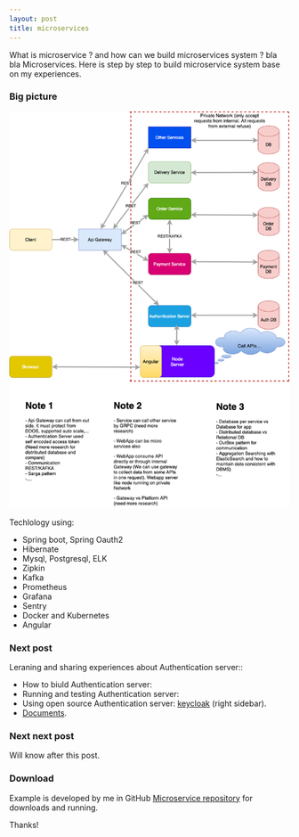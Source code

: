 ```yaml
---
layout: post
title: microservices
---
```


 What is microservice ? and how can we build microservices system ? bla bla Microservices. Here is step by step to build microservice system base on my experiences.

### Big picture

![Microservices architecture](https://github.com/tuannguyendang/blog/blob/gh-pages/public/images/bigpicture.png)

Techlology using:

* Spring boot, Spring Oauth2
* Hibernate
* Mysql, Postgresql, ELK
* Zipkin
* Kafka
* Prometheus
* Grafana
* Sentry
* Docker and Kubernetes
* Angular

### Next post

Leraning and sharing experiences about Authentication server::

* How to biuld Authentication server:
* Running and testing Authentication server:
* Using open source Authentication server: [keycloak](https://www.keycloak.org/) (right sidebar).
* [Documents](https://oauth.net/).

### Next next post

Will know after this post.

### Download

Example is developed by me in GitHub <a href="https://github.com/tuannguyendang/microservice">Microservice repository</a> for downloads and running.

Thanks!
